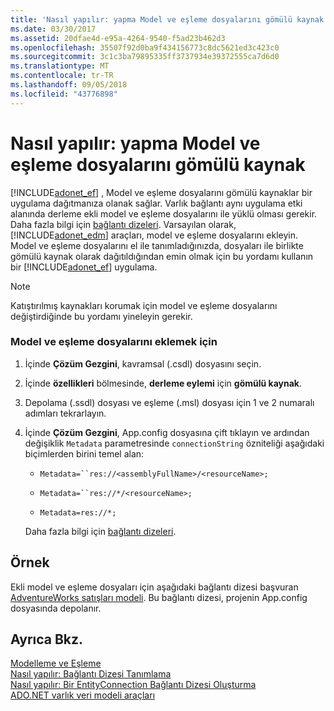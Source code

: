 ```yaml
---
title: 'Nasıl yapılır: yapma Model ve eşleme dosyalarını gömülü kaynak'
ms.date: 03/30/2017
ms.assetid: 20dfae4d-e95a-4264-9540-f5ad23b462d3
ms.openlocfilehash: 35507f92d0ba9f434156773c8dc5621ed3c423c0
ms.sourcegitcommit: 3c1c3ba79895335ff3737934e39372555ca7d6d0
ms.translationtype: MT
ms.contentlocale: tr-TR
ms.lasthandoff: 09/05/2018
ms.locfileid: "43776898"
---
```

# <a name="how-to-make-model-and-mapping-files-embedded-resources"></a>Nasıl yapılır: yapma Model ve eşleme dosyalarını gömülü kaynak
[!INCLUDE[adonet_ef](../../../../../includes/adonet-ef-md.md)] , Model ve eşleme dosyalarını gömülü kaynaklar bir uygulama dağıtmanıza olanak sağlar. Varlık bağlantı aynı uygulama etki alanında derleme ekli model ve eşleme dosyalarını ile yüklü olması gerekir. Daha fazla bilgi için [bağlantı dizeleri](../../../../../docs/framework/data/adonet/ef/connection-strings.md). Varsayılan olarak, [!INCLUDE[adonet_edm](../../../../../includes/adonet-edm-md.md)] araçları, model ve eşleme dosyalarını ekleyin. Model ve eşleme dosyalarını el ile tanımladığınızda, dosyaları ile birlikte gömülü kaynak olarak dağıtıldığından emin olmak için bu yordamı kullanın bir [!INCLUDE[adonet_ef](../../../../../includes/adonet-ef-md.md)] uygulama.  
  
> [!NOTE]
>  Katıştırılmış kaynakları korumak için model ve eşleme dosyalarını değiştirdiğinde bu yordamı yineleyin gerekir.  
  
### <a name="to-embed-model-and-mapping-files"></a>Model ve eşleme dosyalarını eklemek için  
  
1.  İçinde **Çözüm Gezgini**, kavramsal (.csdl) dosyasını seçin.  
  
2.  İçinde **özellikleri** bölmesinde, **derleme eylemi** için **gömülü kaynak**.  
  
3.  Depolama (.ssdl) dosyası ve eşleme (.msl) dosyası için 1 ve 2 numaralı adımları tekrarlayın.  
  
4.  İçinde **Çözüm Gezgini**, App.config dosyasına çift tıklayın ve ardından değişiklik `Metadata` parametresinde `connectionString` özniteliği aşağıdaki biçimlerden birini temel alan:  
  
    -   `Metadata=``res://<assemblyFullName>/<resourceName>;`  
  
    -   `Metadata=``res://*/<resourceName>;`  
  
    -   `Metadata=res://*;`  
  
     Daha fazla bilgi için [bağlantı dizeleri](../../../../../docs/framework/data/adonet/ef/connection-strings.md).  
  
## <a name="example"></a>Örnek  
 Ekli model ve eşleme dosyaları için aşağıdaki bağlantı dizesi başvuran [AdventureWorks satışları modeli](https://msdn.microsoft.com/library/f16cd988-673f-4376-b034-129ca93c7832). Bu bağlantı dizesi, projenin App.config dosyasında depolanır.  
  
  
  
## <a name="see-also"></a>Ayrıca Bkz.  
 [Modelleme ve Eşleme](../../../../../docs/framework/data/adonet/ef/modeling-and-mapping.md)  
 [Nasıl yapılır: Bağlantı Dizesi Tanımlama](../../../../../docs/framework/data/adonet/ef/how-to-define-the-connection-string.md)  
 [Nasıl yapılır: Bir EntityConnection Bağlantı Dizesi Oluşturma](../../../../../docs/framework/data/adonet/ef/how-to-build-an-entityconnection-connection-string.md)  
 [ADO.NET varlık veri modeli araçları](https://msdn.microsoft.com/library/91076853-0881-421b-837a-f582f36be527)
